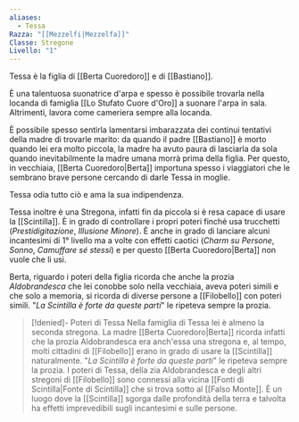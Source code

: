 ```yaml
---
aliases:
  - Tessa
Razza: "[[Mezzelfi|Mezzelfa]]"
Classe: Stregone
Livello: "1"
---
```

Tessa è la figlia di [[Berta Cuoredoro]] e di [[Bastiano]]. 

È una talentuosa suonatrice d'arpa e spesso è possibile trovarla nella locanda di famiglia [[Lo Stufato Cuore d'Oro]] a suonare l'arpa in sala. Altrimenti, lavora come cameriera sempre alla locanda.

È possibile spesso sentirla lamentarsi imbarazzata dei continui tentativi della madre di trovarle marito: da quando il padre [[Bastiano]] è morto quando lei era molto piccola, la madre ha avuto paura di lasciarla da sola quando inevitabilmente la madre umana morrà prima della figlia. Per questo, in vecchiaia, [[Berta Cuoredoro|Berta]] importuna spesso i viaggiatori che le sembrano brave persone cercando di darle Tessa in moglie.

Tessa odia tutto ciò e ama la sua indipendenza.

Tessa inoltre è una Stregona, infatti fin da piccola si è resa capace di usare la [[Scintilla]]. È in grado di controllare i propri poteri finché usa trucchetti (*Prestidigitazione*, *Illusione Minore*). È anche in grado di lanciare alcuni incantesimi di 1° livello ma a volte con effetti caotici (*Charm su Persone*, *Sonno*, *Camuffare sé stessi*) e per questo [[Berta Cuoredoro|Berta]] non vuole che li usi. 

Berta, riguardo i poteri della figlia ricorda che anche la prozia *Aldobrandesca* che lei conobbe solo nella vecchiaia, aveva poteri simili e che solo a memoria, si ricorda di diverse persone a [[Filobello]] con poteri simili. "*La Scintilla è forte da queste parti*" le ripeteva sempre la prozia.

> [!denied]- Poteri di Tessa
> Nella famiglia di Tessa lei è almeno la seconda stregona. La madre [[Berta Cuoredoro|Berta]] ricorda infatti che la prozia Aldobrandesca era anch'essa una stregona e, al tempo, molti cittadini di [[Filobello]] erano in grado di usare la [[Scintilla]] naturalmente. "*La Scintilla è forte da queste parti*" le ripeteva sempre la prozia.
> I poteri di Tessa, della zia Aldobrandesca e degli altri stregoni di [[Filobello]] sono connessi alla vicina [[Fonti di Scintilla|Fonte di Scintilla]] che si trova sotto al [[Falso Monte]]. È un luogo dove la [[Scintilla]] sgorga dalle profondità della terra e talvolta ha effetti imprevedibili sugli incantesimi e sulle persone. 
